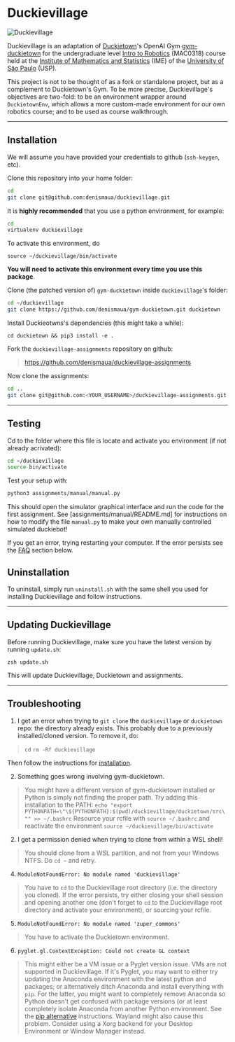 # Duckievillage

![Duckievillage](https://raw.githubusercontent.com/RenatoGeh/duckievillage/master/duckieusp.png)

Duckievillage is an adaptation of [Duckietown](https://duckietown.org)'s OpenAI Gym
[gym-duckietown](https://github.com/duckietown/gym-duckietown) for the undergraduate level [Intro
to Robotics](https://uspdigital.usp.br/jupiterweb/obterDisciplina?sgldis=MAC0318&nomdis=) (MAC0318)
course held at the [Institute of Mathematics and Statistics](http://www.ime.usp.br/) (IME) of the
[University of São Paulo](https://www5.usp.br/#english) (USP).

This project is not to be thought of as a fork or standalone project, but as a complement to
Duckietown's Gym. To be more precise, Duckievillage's objectives are two-fold: to be an environment
wrapper around `DuckietownEnv`, which allows a more custom-made environment for our own robotics
course; and to be used as course walkthrough.

---

## Installation

We will assume you have provided your credentials to github (`ssh-keygen`, etc).

Clone this repository into your home folder:
```bash
cd
git clone git@github.com:denismaua/duckievillage.git
```

It is **highly recommended** that you use a python environment, for example:

```bash
cd
virtualenv duckievillage
```

To activate this environment, do

`source ~/duckievillage/bin/activate`

**You will need to activate this environment every time you use this package**. 

Clone (the patched version of) `gym-duckietown` inside `duckievillage`'s folder:

```bash
cd ~/duckievillage
git clone https://github.com/denismaua/gym-duckietown.git duckietown

``` 

Install Duckieotwns's dependencies (this might take a while):

`cd duckietown && pip3 install -e .`

Fork the `duckievillage-assignments` repository on github:

> https://github.com/denismaua/duckievillage-assignments


Now clone the assignments:

```bash
cd ..
git clone git@github.com:<YOUR_USERNAME>/duckievillage-assignments.git assignments
```

---

## Testing

Cd to the folder where this file is locate and activate you environment (if not already acrivated):

```bash
cd ~/duckievillage
source bin/activate
```

Test your setup with:

```bash
python3 assignments/manual/manual.py
```

This should open the simulator graphical interface and run the code for the first assignment.
See [assignments/manual/README.md] for instructions on how to modify the file `manual.py` to make your own manually controlled simulated duckiebot!

If you get an error, trying restarting your computer. If the error persists see the [FAQ](#troubleshooting) section below.

## Uninstallation

To uninstall, simply run `uninstall.sh` with the same shell you used for installing Duckievillage
and follow instructions.

---

## Updating Duckievillage

Before running Duckievillage, make sure you have the latest version by running `update.sh`:

```
zsh update.sh
```

This will update Duckievillage, Duckietown and assignments.

---

## Troubleshooting

1. I get an error when trying to `git clone` the `duckievillage` or `duckietown` repo: the directory already exists. This probably due to a previously installed/cloned version. To remove it, do:

> `cd`
> `rm -Rf duckievillage`

Then follow the instructions for [installation](#Installation).

2. Something goes wrong involving gym-duckietown.

> You might have a different version of gym-duckietown installed or Python is simply not finding the proper path.
> Try adding this installation to the PATH:
> `echo "export PYTHONPATH=\"\${PYTHONPATH}:$(pwd)/duckievillage/duckietown/src\"" >> ~/.bashrc`
> Resource your rcfile with `source ~/.bashrc` and reactivate the environment `source ~/duckievillage/bin/activate`

2. I get a permission denied when trying to clone from within a WSL shell!

> You should clone from a WSL partition, and not from your Windows NTFS. Do `cd ~` and retry.

4. `ModuleNotFoundError: No module named 'duckievillage'`

> You have to `cd` to the Duckievillage root directory (i.e. the directory you cloned). If the
> error persists, try either closing your shell session and opening another one (don't forget to
> `cd` to the Duckievillage root directory and activate your environment), or sourcing
> your rcfile.

5. `ModuleNotFoundError: No module named 'zuper_commons'`

> You have to activate the Duckietown environment.


6. `pyglet.gl.ContextException: Could not create GL context`

> This might either be a VM issue or a Pyglet version issue. VMs are not supported in
> Duckievillage. If it's Pyglet, you may want to either try updating the Anaconda environment with
> the latest python and packages; or alternatively ditch Anaconda and install everything with
> `pip`. For the latter, you might want to completely remove Anaconda so Python doesn't get
> confused with package versions (or at least completely isolate Anaconda from another Python
> environment. See the [pip alternative](#alternative-pip-installation) instructions. Wayland might
> also cause this problem. Consider using a Xorg backend for your Desktop Environment or Window
> Manager instead.

